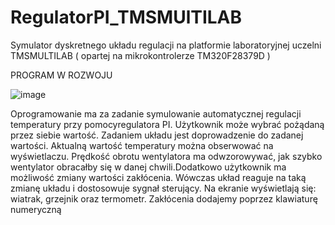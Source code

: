# RegulatorPI_TMSMUlTILAB
 Symulator dyskretnego układu regulacji na platformie laboratoryjnej uczelni TMSMULTILAB ( opartej na mikrokontrolerze TM320F28379D )

PROGRAM W ROZWOJU



![image](https://user-images.githubusercontent.com/55860432/166343191-cdb01768-3f19-40f9-b0eb-5af3fa9c6b84.png)



Oprogramowanie ma za zadanie symulowanie automatycznej regulacji temperatury przy pomocyregulatora PI. Użytkownik może wybrać pożądaną przez siebie wartość. Zadaniem układu jest doprowadzenie do zadanej wartości. Aktualną wartość temperatury można obserwować na wyświetlaczu. Prędkość obrotu wentylatora ma odwzorowywać, jak szybko wentylator obracałby się w danej chwili.Dodatkowo użytkownik ma możliwość zmiany wartości zakłócenia. Wówczas układ reaguje na taką zmianę układu i dostosowuje sygnał sterujący.
Na ekranie wyświetlają się: wiatrak, grzejnik oraz termometr. Zakłócenia dodajemy poprzez klawiaturę numeryczną

